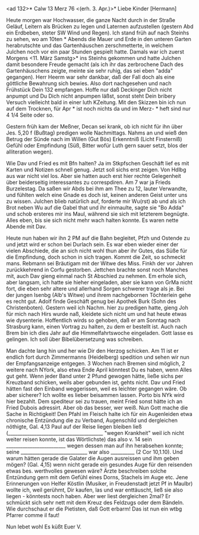<ad 132>* Calw 13 Merz 76
 <(erh. 3. Apr.)>*
Liebe Kinder [Hermann]

Heute morgen war Hochwasser, die ganze Nacht durch in der Straße Geläuf, Leitern als Brücken zu legen und Laternen aufzustellen (gestern Abd ein Erdbeben, steter SW Wind und Regen). Ich stand früh auf nach Steinhs zu sehen, wo am 10ten <Freitg>* Abends die Mauer und Erde in den unteren Garten herabrutschte und das Gartenhäuschen zerschmetterte, in welchem Julchen noch vor ein paar Stunden gespielt hatte. Damals war ich zuerst Morgens <11. März Samstg>* ins Steinhs gekommen und hatte Julchen damit besondere Freude gemacht (als ich ihr das zerbrochene Dach des Gartenhäuschens zeigte, meinte sie sehr ruhig, das sei eben "adda" gegangen). Herr Heerm war sehr dankbar, daß der Fall doch als eine göttliche Bewahrung sich bewies. 
Also dort nachgesehen und nach Frühstück Dein 132 empfangen. Hoffe nur daß Deckinger Dich nicht anpumpt und Du Dich nicht anpumpen läßst, sonst steht Dein bribery Versuch vielleicht bald in einer luth KZeitung. Mit den Skizzen bin ich nun auf dem Trocknen, für Apr <May>* ist noch nichts da und im Merz- <April>* heft sind nur 4 1/4 Seite oder so.

Gestern früh kam der Meßner, Decan sei krank, ob ich nicht für ihn über Jes. 5,20 f (Bußtag) predigen wolle Nachmittags. Nahms an und wieß den Betrug der Sünde nach im Willen (Gut Bös) Erkenntniß (Licht Finsterniß) Gefühl oder Empfindung (Süß, Bitter wofür Luth gern sauer setzt, blos der alliteration wegen).

Wie Dav und Fried es mit Bfn halten? Ja im Stkpfschen Geschäft lief es mit Karten und Notizen schnell genug. Jetzt soll sichs erst zeigen. Von Hdlbg aus war nicht viel los. Aber sie hatten auch erst hier rechte Gelegenheit über beiderseitig interessantes zu correspdiren. Am 7 war ja Frieds Burzelestag. Da saßen wir Abds bei ihm am Thee zu 12, lauter Verwandte, und fühlten welch eine Gnade es doch ist, keinen anderen Geist unter uns zu wissen. Julchen blieb natürlich auf, forderte mir Wu(rst) ab und als ich Brot neben Wu auf die Gabel that und ihr einmaulte, sagte sie "Bo Adda" und schob ersteres mir ins Maul, während sie sich mit letzterem begnügte. Alles eben, bis sie sich nicht mehr wach halten konnte. Es waren nette Abende mit Dav.

Heute nun haben wir ihn 2 PM auf die Bahn begleitet, Pfzh und Ostende zu und jetzt wird er schon bei Durlach sein. Es war eben wieder einer der vielen Abschiede, die an sich nicht wohl thun aber ihr Gutes, das Süße für die Empfindung, doch schon in sich tragen. Kommt die Zeit, so schmeckt mans. 
Rebmann sei Bräutigam mit der Witwe des Miss. Finkh der vor Jahren zurückkehrend in Corfu gestorben. Jettchen brachte sonst noch Manches mit, auch Dav gieng einmal nach St Abschied zu nehmen. Em erhole sich, aber langsam, ich hatte sie hieher eingeladen, aber sie kann von GrMa nicht fort, die eben sehr altere und allerhand Sorgen schwerer trage als je. Bei der jungen Isenbg (Alb's Witwe) und ihrem nachgebornen Töchterlein gehe es recht gut. Adolf finde Geschäft genug bei Apothek Burk (Sohn des Christenboten). 
Gestern weil ich Nachm. hier zu predigen hatte, gieng Joh für mich nach Hirs wurde naß, kleidete sich nicht um und hat heute etwas wie dysenterie. Hoffentlich wirds so gehoben, daß er am Sonntag nach Strasburg kann, einen Vortrag zu halten, zu dem er bestellt ist. Auch nach Brem bin ich dies Jahr auf die Himmelfahrtswoche eingeladen. Gott lasse es gelingen. Ich soll über Bibelübersetzung was schreiben.

Man dachte lang hin und her wie Dir den Herzog schicken. Am 11 ist er endlich fort durch Zimmermanns (Heidelberg) spedition und sehen wir nun der Empfangsanzeige entgegen. 3 Wochen nach Bremen sind möglich, 2 weitere nach NYork, also etwa Ende April könntest Du es haben, wenn Alles gut geht. Wenn jeder Band unter 2 Pfund gewogen hätte, ließe sichs per Kreuzband schicken, weils aber gebunden ist, gehts nicht. Dav und Fried hätten fast den Einband weggerissen, weil es leichter gegangen wäre. Ob aber sicherer? Ich wollte es lieber beisammen lassen. Porto bis NYk wird hier bezahlt. Dem spediteur sei zu trauen, meint Fried sonst hätte ich an Fried Dubois adressirt. Aber ob das besser, wer weiß. Nun Gott mache die Sache in Richtigkeit! 
Den Pfahl im Fleisch halte ich für ein Augenleiden etwa chronische Entzündung die zu Verband, Augenschild und dergleichen nöthigte, Gal. 4,13 Paul auf der Reise liegen bleiben ließ (________________________________________ "wegen Krankheit" weil ich nicht weiter reisen konnte, ist das Wörtlichste) das also v. 14 sein _________________________ wegen dessen man auf ihn herabsehen konnte; seine ____________________________ war also __________ (2 Cor 10,1.10). Und warum hätten gerade die Galater die Augen ausreissen und ihm geben mögen? (Gal. 4,15) wenn nicht gerade ein gesundes Auge für den reisenden etwas bes. werthvolles gewesen wäre? Ärzte beschreiben solche Entzündung gern mit dem Gefühl eines Dorns, Stachels im Auge etc. 
Jene Erinnerungen von Helfer Köstlin (Musiker, in Freudenstadt jetzt Pf in Maulbr) wollte ich, weil gerühmt, Dir kaufen, las und war enttäuscht, ließ sie also liegen - könntests noch haben. Aber wer liest dergleichen 2mal? Er schmückt sich sehr nett mit dem Kreuz des Feldzugs oder dem Bändeln. Wie durchschaut er die Pietisten, daß Gott erbarm! Das ist nun ein wtbg Pfarrer comme il faut!

Nun lebet wohl Es küßt
 Euer V.
